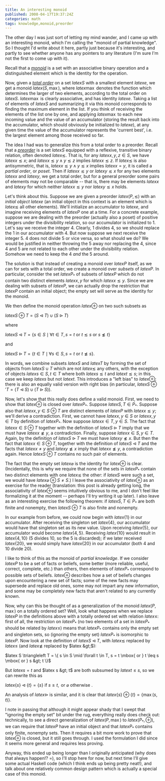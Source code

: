 ```yaml
---
title: An interesting monoid
published: 2008-04-17T19:37:24Z
categories: math
tags: knowledge,monoid,preorder
---
```


The other day I was just sort of letting my mind wander, and I came up with an interesting monoid, which I'm calling the "monoid of partial knowledge". So I thought I'd write about it here, partly just because it's interesting, and partly to see whether anyone has any pointers to any literature (I'm sure I'm not the first to come up with it).

Recall that a <a href="https://secure.wikimedia.org/wikipedia/en/wiki/Monoid"><i>monoid</i></a> is a set with an associative binary operation and a distinguished element which is the identity for the operation.

Now, given a <a href="https://secure.wikimedia.org/wikipedia/en/wiki/Total_order"><i>total order</i></a> on a set $latex S$ with a smallest element $latex e$, we get a monoid $latex (S, \max)$, where $latex \max$ denotes the function which determines the larger of two elements, according to the total order on $latex S$.  $latex \max$ is clearly associative, and has identity $latex e$.  Taking a list of elements of $latex S$ and summarizing it via this monoid corresponds to finding the maximum element in the list.  If you think of receiving the elements of the list one by one, and applying $latex \max$ to each new incoming value and the value of an accumulator (storing the result back into the accumulator, which should obviously be initialized to $latex e$), at any given time the value of the accumulator represents the 'current best', i.e. the largest element among those received so far.

The idea I had was to generalize this from a total order to a preorder.  Recall that a <a href="https://secure.wikimedia.org/wikipedia/en/wiki/Preorder"><i>preorder</i></a> is a set $latex S$ equipped with a reflexive, transitive binary relation, often denoted $latex \lesssim$.  That is, for any $latex x,y,z \in S$, we have $latex x \lesssim x$; and $latex x \lesssim y \land y \lesssim z$ implies $latex x \lesssim z$. If $latex \lesssim$ is also antisymmetric, that is, $latex x \lesssim y \land y \lesssim x$ implies $latex x = y$, it is called a <i>partial order</i>, or <i>poset</i>.  Then if $latex x \lesssim y$ or $latex y \lesssim x$ for any two elements $latex x$ and $latex y$, we get a total order, but for a general preorder some pairs of elements may not be comparable -- that is, there may be elements $latex x$ and $latex y$ for which neither $latex x \lesssim y$ nor $latex y \lesssim x$ holds.

Let's think about this.  Suppose we are given a preorder $latex (P,\lesssim)$ with an <i>initial object</i> $latex e$ (an initial object in this context is an element which is $latex \lesssim$ all other elements).  We'll initialize an accumulator to $latex e$, and imagine receiving elements of $latex P$ one at a time.  For a concrete example, suppose we are dealing with the preorder (actually also a poset) of positive integers under the divisibility relation, so our accumulator is initialized to 1.  Let's say we receive the integer 4.  Clearly, 1 divides 4, so we should replace the 1 in our accumulator with 4.  But now suppose we next receive the integer 5.  4 does not divide 5 or vice versa, so what should we do?  We would be justified in neither throwing the 5 away nor replacing the 4, since 4 and 5 are not related to each other under the divisibility relation.  Somehow we need to keep the 4 <i>and</i> the 5 around.

The solution is that instead of creating a monoid over $latex P$ itself, as we can for sets with a total order, we create a monoid over <i>subsets</i> of $latex P$.  In particular, consider the set $latex P_*$ of subsets of $latex P$ which do not contain two distinct elements $latex x,y$ for which $latex x \lesssim y$.  Since we are dealing with subsets of $latex P$, we can actually drop the restriction that $latex P$ contain an initial object; the empty set will serve as the identity for the monoid.

We then define the monoid operation $latex \oplus$ on two such subsets as

$latex S \oplus T = (S \triangleleft T) \cup (S \triangleright T)$

where

$latex S \triangleleft T = \{ s \in S \mid \forall t \in T, s = t \mbox{ or } t \lesssim s \mbox{ or } s \not \lesssim t \}$

and

$latex S \triangleright T = \{ t \in T \mid \forall s \in S, s = t \mbox{ or } t \not \lesssim s \}$.

In words, we combine subsets $latex S$ and $latex T$ by forming the set of objects from $latex S \cup T$ which are not $latex \lesssim$ any others, with the exception of objects $latex s \in S, t \in T$ where both $latex s \lesssim t$ and $latex t \lesssim s$; in this case we keep $latex s$ but not $latex t$. This introduces a "left bias" to $latex \oplus$; there is also an equally valid version with right bias (in particular, $latex S \oplus' T = (T \triangleleft S) \cup (T \triangleright S)$).

Now, let's show that this really does define a valid monoid.  First, we need to show that $latex \oplus$ is closed over $latex P_*$. Suppose $latex S, T \in P_*$.  Suppose also that $latex x,y \in S \oplus T$ are distinct elements of $latex P$ with $latex x \lesssim y$; we'll derive a contradiction.  First, we cannot have $latex x,y \in S$ or $latex x,y \in T$ by definition of $latex P_*$.  Now suppose $latex x \in T, y \in S$.  The fact that $latex x \in S \oplus T$ together with the definition of $latex S \triangleright T$ imply that we must have $latex x \not \lesssim y$, a contradiction.  Finally, suppose $latex x \in S, y \in T$.  Again, by the definition of $latex S \triangleright T$ we must have $latex y \not \lesssim x$.  But then the fact that $latex x \in S \oplus T$, together with the definition of $latex S \triangleleft T$ and the facts that $latex x \neq y$ and $latex y \not \lesssim x$ imply that $latex x \not \lesssim y$, a contradiction again.  Hence $latex S \oplus T$ contains no such pair of elements.

The fact that the empty set $latex \varnothing$ is the identity for $latex \oplus$ is clear. (Incidentally, this is why we require that none of the sets in $latex P_*$ contain two distinct elements with one $latex \lesssim$ the other: if $latex S$ were such a set, we would have $latex \varnothing \oplus S \neq S$.)  I leave the associativity of $latex \oplus$ as an exercise for the reader (translation: this post is already getting long, the associativity of $latex \oplus$ seems intuitively obvious to me, and I don't feel like formalizing it at the moment -- perhaps I'll try writing it up later).  I also leave as an interesting exercise the following theorem: if $latex S, T \in P_*$ are both finite and nonempty, then $latex S \oplus T$ is also finite and nonempty.

In our example from before, we could now begin with $latex \{1\}$ in our accumulator.  After receiving the singleton set $latex \{4\}$, our accumulator would have that singleton set as its new value.  Upon receiving $latex \{5\}$, our accumulator would become $latex \{4,5\}$.  Receiving $latex \{10\}$ would result in $latex \{4,10\}$ (5 divides 10, so the 5 is discarded); if we later received $latex \{20\}$, we would simply have $latex \{20\}$ in our accumulator (both 4 and 10 divide 20).

I like to think of this as the monoid of <i>partial knowledge</i>.  If we consider $latex P$ to be a set of facts or beliefs, some better (more reliable, useful, correct, complete, etc.) than others, then elements of $latex P_*$ correspond to possible sets of beliefs.  $latex \oplus$ describes how a set of beliefs changes upon encountering a new set of facts; some of the new facts may supersede and replace old ones, some may not impart any new information, and some may be completely new facts that aren't related to any currently known.

Now, why can this be thought of as a generalization of the monoid $latex (P, \max)$ on a totally ordered set?  Well, look what happens when we replace $latex P$ in the definitions above with a totally ordered set with relation $latex \leq$: first of all, the restriction on $latex P_*$ (no two elements of a set in $latex P_*$ should be related by $latex \leq$) means that $latex P_*$ contains only the empty set and singleton sets, so (ignoring the empty set) $latex P_*$ is isomorphic to $latex P$.  Now look at the definition of $latex S \triangleleft T$, with $latex \lesssim$ replaced by $latex \leq$ (and $latex \not \lesssim$ replaced by $latex &gt;$):

$latex S \triangleleft T = \{ s \in S \mid \forall t \in T, s = t \mbox{ or } t \leq s \mbox{ or } s &gt; t \}$

But $latex s = t$ and $latex s &gt; t$ are both subsumed by $latex t \leq s$, so we can rewrite this as

$latex \{s\} \triangleleft \{t\} = \{s\} \mbox{ if } s \geq t, \mbox{ or } \varnothing \mbox{ otherwise }$.

An analysis of $latex \triangleright$ is similar, and it is clear that $latex \{s\} \oplus \{t\} = \{\max(s,t)\}$.

I note in passing that although it might appear shady that I swept that "ignoring the empty set" bit under the rug, everything really does check out: technically, to see a direct generalization of $latex (P,\max)$ to $latex (P_*, \oplus)$, we can require that $latex P$ have an initial object and that $latex P_*$ contains only finite, nonempty sets.  Then it requires a bit more work to prove that $latex \oplus$ is closed, but it still goes through.  I used the formulation I did since it seems more general and requires less proving.

Anyway, this ended up being longer than I originally anticipated (why does that always happen!? =), so I'll stop here for now, but next time I'll give some actual Haskell code (which I think ends up being pretty neat!), and talk about one relatively common design pattern which is actually a special case of this monoid.


